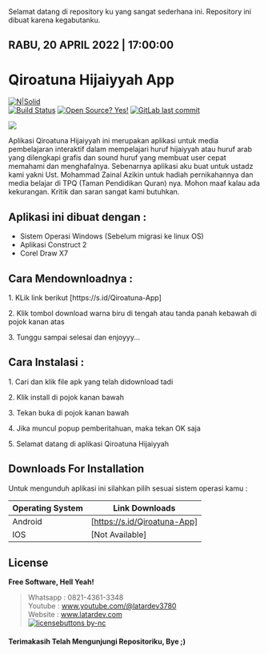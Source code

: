 <p>Selamat datang di repository ku yang sangat sederhana ini. Repository ini dibuat karena kegabutanku.</p>


<h2>RABU, 20 APRIL 2022 | 17:00:00</h2>

# Qiroatuna Hijaiyyah App

[![N|Solid](https://cldup.com/dTxpPi9lDf.thumb.png)](https://github.com/elzains)</br>
[![Build Status](https://travis-ci.org/joemccann/dillinger.svg?branch=master)](https://github.com/elzains/Qiroatuna-App)
[![Open Source? Yes!](https://badgen.net/badge/Open%20Source%20%3F/Yes%21/blue?icon=github)](https://github.com/elzains/Qiroatuna-App)
[![GitLab last commit](https://badgen.net/gitlab/last-commit/NickBusey/HomelabOS/)](https://github.com/elzains/Qiroatuna-App/commits/main)

<img src="https://blogger.googleusercontent.com/img/b/R29vZ2xl/AVvXsEgrK1783HkwWfn_qmaLPCU7TGS7Fm0-HHfZ1_jd9Igw8nowVy7IjIGwyRcR6TOpMsYsOJrPdI12eH91f9oHtWrmrzpUTOdhBR3W09XW753Osh-C-VKfksTxXvLcxPBTk9-J7J5ggMC5H-sSjVUysE84sWhOgr_Vk7jZuwEePtAFxz0YGMOfh7kks0wYR5g/s16000/Screenshot%20from%202023-07-22%2005-54-47.png">


<p>Aplikasi Qiroatuna Hijaiyyah ini merupakan aplikasi untuk media pembelajaran interaktif dalam mempelajari huruf hijaiyyah atau huruf arab yang dilengkapi grafis dan sound huruf yang membuat user cepat memahami dan menghafalnya. Sebenarnya aplikasi aku buat untuk ustadz kami yakni Ust. Mohammad Zainal Azikin untuk hadiah pernikahannya dan media belajar di TPQ (Taman Pendidikan Quran) nya. Mohon maaf kalau ada kekurangan. Kritik dan saran sangat kami butuhkan.</p>

## Aplikasi ini dibuat dengan :
<ul>
  <li>Sistem Operasi Windows (Sebelum migrasi ke linux OS)</li>
  <li>Aplikasi Construct 2</li>
  <li>Corel Draw X7</li>
</ul>

## Cara Mendownloadnya :
<p>1. KLik link berikut [https://s.id/Qiroatuna-App]</p>
<p>2. Klik tombol download warna biru di tengah atau tanda panah kebawah di pojok kanan atas</p>
<p>3. Tunggu sampai selesai dan enjoyyy...</p>

## Cara Instalasi :
<p>1. Cari dan klik file apk yang telah didownload tadi</p>
<p>2. Klik install di pojok kanan bawah</p>
<p>3. Tekan buka di pojok kanan bawah</p>
<p>4. Jika muncul popup pemberitahuan, maka tekan OK saja</p>
<p>5. Selamat datang di aplikasi Qiroatuna Hijaiyyah</p>

## Downloads For Installation
Untuk mengunduh aplikasi ini silahkan pilih sesuai sistem operasi kamu :

| Operating System | Link Downloads |
| ------ | ------ |
| Android | [https://s.id/Qiroatuna-App] |
| IOS | [Not Available] |

## License

**Free Software, Hell Yeah!**
> Whatsapp : 0821-4361-3348</br>
> Youtube : www.youtube.com/@latardev3780</br>
> Website : www.latardev.com</br>
[![licensebuttons by-nc](https://licensebuttons.net/l/by-nc/3.0/88x31.png)](https://creativecommons.org/licenses/by-nc/4.0)

#### Terimakasih Telah Mengunjungi Repositoriku, Bye ;)
